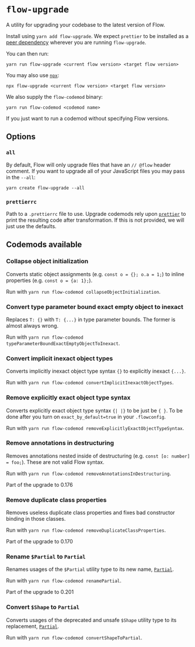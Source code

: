 # `flow-upgrade`

A utility for upgrading your codebase to the latest version of Flow.

Install using `yarn add flow-upgrade`. We expect `prettier` to be installed as a [peer dependency](https://docs.npmjs.com/cli/v8/configuring-npm/package-json#peerdependencies) wherever you are running `flow-upgrade`.

You can then run:

```
yarn run flow-upgrade <current flow version> <target flow version>
```

You may also use [`npx`](https://www.npmjs.com/package/npx):

```
npx flow-upgrade <current flow version> <target flow version>
```

We also supply the `flow-codemod` binary:

```
yarn run flow-codemod <codemod name>
```

If you just want to run a codemod without specifying Flow versions.

## Options

### `all`

By default, Flow will only upgrade files that have an `// @flow` header comment.
If you want to upgrade all of your JavaScript files you may pass in the `--all`:

```
yarn create flow-upgrade --all
```

### `prettierrc`

Path to a `.prettierrc` file to use.
Upgrade codemods rely upon [`prettier`](https://www.npmjs.com/package/prettier) to print the resulting code after transformation.
If this is not provided, we will just use the defaults.

## Codemods available

### Collapse object initialization
Converts static object assignments (e.g. `const o = {}; o.a = 1;`) to inline properties (e.g. `const o = {a: 1};`).

Run with `yarn run flow-codemod collapseObjectInitialization`.

### Convert type parameter bound exact empty object to inexact
Replaces `T: {}` with `T: {...}` in type parameter bounds. The former is almost always wrong.

Run with `yarn run flow-codemod typeParameterBoundExactEmptyObjectToInexact`.

### Convert implicit inexact object types
Converts implicitly inexact object type syntax `{}` to explicitly inexact `{...}`.

Run with `yarn run flow-codemod convertImplicitInexactObjectTypes`.

### Remove explicitly exact object type syntax
Converts explicitly exact object type syntax `{| |}` to be just be `{ }`. To be done after you turn on `exact_by_default=true` in your `.flowconfig`.

Run with `yarn run flow-codemod removeExplicitlyExactObjectTypeSyntax`.

### Remove annotations in destructuring
Removes annotations nested inside of destructuring (e.g. `const [o: number] = foo;`). These are not valid Flow syntax.

Run with `yarn run flow-codemod removeAnnotationsInDestructuring`.

Part of the upgrade to 0.176

### Remove duplicate class properties
Removes useless duplicate class properties and fixes bad constructor binding in those classes.

Run with `yarn run flow-codemod removeDuplicateClassProperties`.

Part of the upgrade to 0.170

### Rename `$Partial` to `Partial`
Renames usages of the `$Partial` utility type to its new name, [`Partial`](https://flow.org/en/docs/types/utilities/#toc-partial).

Run with `yarn run flow-codemod renamePartial`.

Part of the upgrade to 0.201

### Convert `$Shape` to `Partial`
Converts usages of the deprecated and unsafe `$Shape` utility type to its replacement, [`Partial`](https://flow.org/en/docs/types/utilities/#toc-partial).

Run with `yarn run flow-codemod convertShapeToPartial`.
